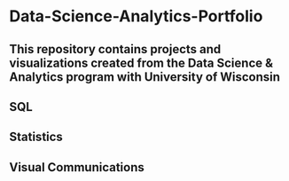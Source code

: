 # Data-Science-Analytics-Portfolio
## This repository contains projects and visualizations created from the Data Science & Analytics program with University of Wisconsin
## SQL
## Statistics
## Visual Communications
